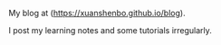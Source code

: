 My blog at (https://xuanshenbo.github.io/blog).

I post my learning notes and some tutorials irregularly.
